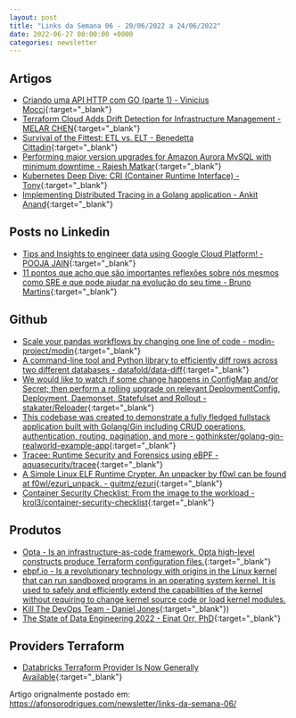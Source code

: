 ```yaml
---
layout: post
title: "Links da Semana 06 - 20/06/2022 a 24/06/2022"
date: 2022-06-27 00:00:00 +0000
categories: newsletter
---
```


## Artigos

- [Criando uma API HTTP com GO (parte 1) - Vinicius Mocci](https://www.animarum.com.br/post/criando-uma-api-http-com-go){:target="_blank"}
- [Terraform Cloud Adds Drift Detection for Infrastructure Management - MELAR CHEN](https://www.hashicorp.com/blog/terraform-cloud-adds-drift-detection-for-infrastructure-management){:target="_blank"}
- [Survival of the Fittest: ETL vs. ELT - Benedetta Cittadin](https://selectfrom.dev/survival-of-the-fittest-etl-vs-elt-50e582fb8b84){:target="_blank"}
- [Performing major version upgrades for Amazon Aurora MySQL with minimum downtime - Rajesh Matkar](https://aws.amazon.com/pt/blogs/database/performing-major-version-upgrades-for-amazon-aurora-mysql-with-minimum-downtime/){:target="_blank"}
- [Kubernetes Deep Dive: CRI (Container Runtime Interface) - Tony](https://aws.plainenglish.io/kubernetes-deep-dive-cri-container-runtime-interface-f1d005d5a458){:target="_blank"}
- [Implementing Distributed Tracing in a Golang application - Ankit Anand](https://dev.to/signoz/implementing-distributed-tracing-in-a-golang-application-5cm1?utm_source=dormosheio&utm_campaign=dormosheio){:target="_blank"}

## Posts no Linkedin

- [Tips and Insights to engineer data using Google Cloud Platform! - POOJA JAIN](https://www.linkedin.com/posts/pooja-jain-898253106_dataengineering-licreatoraccelerator-linkedinforcreators-activity-6946430203036319744-Y2Q1/?utm_source=linkedin_share&utm_medium=android_app){:target="_blank"}
- [11 pontos que acho que são importantes reflexões sobre nós mesmos como SRE e que pode ajudar na evolução do seu time - Bruno Martins](https://www.linkedin.com/posts/brunosmartins_sre-dicas-engenharia-activity-6942971830970241024-Ul22/?utm_source=linkedin_share&utm_medium=member_desktop_web){:target="_blank"}

## Github

- [Scale your pandas workflows by changing one line of code - modin-project/modin](https://github.com/modin-project/modin){:target="_blank"}
- [A command-line tool and Python library to efficiently diff rows across two different databases - datafold/data-diff](https://github.com/datafold/data-diff/){:target="_blank"}
- [We would like to watch if some change happens in ConfigMap and/or Secret; then perform a rolling upgrade on relevant DeploymentConfig, Deployment, Daemonset, Statefulset and Rollout - stakater/Reloader](https://github.com/stakater/Reloader){:target="_blank"}
- [This codebase was created to demonstrate a fully fledged fullstack application built with Golang/Gin including CRUD operations, authentication, routing, pagination, and more - gothinkster/golang-gin-realworld-example-app](https://github.com/gothinkster/golang-gin-realworld-example-app){:target="_blank"}
- [Tracee: Runtime Security and Forensics using eBPF - aquasecurity/tracee](https://github.com/aquasecurity/tracee){:target="_blank"}
- [A Simple Linux ELF Runtime Crypter. An unpacker by f0wl can be found at f0wl/ezuri_unpack. - guitmz/ezuri](https://github.com/guitmz/ezuri){:target="_blank"}
- [Container Security Checklist: From the image to the workload - krol3/container-security-checklist](https://github.com/krol3/container-security-checklist){:target="_blank"}

## Produtos

- [Opta - Is an infrastructure-as-code framework. Opta high-level constructs produce Terraform configuration files.](https://docs.opta.dev/){:target="_blank"}
- [ebpf.io - Is a revolutionary technology with origins in the Linux kernel that can run sandboxed programs in an operating system kernel. It is used to safely and efficiently extend the capabilities of the kernel without requiring to change kernel source code or load kernel modules.](https://ebpf.io/)
- [Kill The DevOps Team - Daniel Jones](https://www.engineerbetter.com/blog/kill-the-devops-team/){:target="_blank"})
- [The State of Data Engineering 2022 - Einat Orr, PhD](https://lakefs.io/the-state-of-data-engineering-2022/?utm_source=linkedIn&utm_medium=Iddo&utm_campaign=state-de-22){:target="_blank"}

## Providers Terraform

- [Databricks Terraform Provider Is Now Generally Available](https://databricks.com/blog/2022/06/22/databricks-terraform-provider-is-now-generally-available.html){:target="_blank"}

Artigo orignalmente postado em: <https://afonsorodrigues.com/newsletter/links-da-semana-06/>
